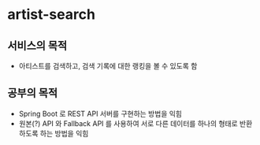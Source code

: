 # artist-search
## 서비스의 목적 
- 아티스트를 검색하고, 검색 기록에 대한 랭킹을 볼 수 있도록 함

## 공부의 목적
- Spring Boot 로 REST API 서버를 구현하는 방법을 익힘
- 원본(?) API 와 Fallback API 를 사용하여 서로 다른 데이터를 하나의 형태로 반환하도록 하는 방법을 익힘
